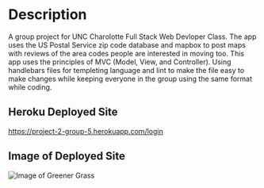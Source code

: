 

# Description

 A group project for UNC Charolotte Full Stack Web Devloper Class.  The app uses the US Postal Service zip code database and mapbox to post maps with reviews of the area codes people are interested in moving too.  This app uses the principles of MVC  (Model, View, and Controller).  Using handlebars files for templeting language and lint to make the file easy to make changes while keeping everyone in the group using the same format while coding.

## Heroku Deployed Site

https://project-2-group-5.herokuapp.com/login

## Image of Deployed Site

![Image of Greener Grass](public/img/greengrass2.gif)

